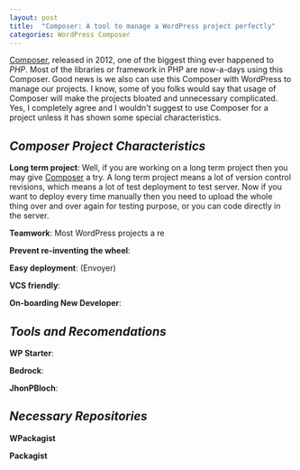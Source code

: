 ```yaml
---
layout: post
title:  "Composer: A tool to manage a WordPress project perfectly"
categories: WordPress Composer
---
```


[Composer](https://getcomposer.org/), released in 2012, one of the biggest thing ever happened to *PHP*. Most of the libraries or framework in PHP are now-a-days using this Composer. Good news is we also can use this Composer with WordPress to manage our projects. I know, some of you folks would say that usage of Composer will make the projects bloated and unnecessary complicated. Yes, I completely agree and I wouldn't suggest to use Composer for a project unless it has shown some special characteristics.

## _Composer Project Characteristics_

**Long term project**: Well, if you are working on a long term project then you may give [Composer](https://getcomposer.org/) a try. A long term project means a lot of version control revisions, which means a lot of test deployment to test server. Now if you want to deploy every time manually then you need to upload the whole thing over and over again for testing purpose, or you can code directly in the server.

**Teamwork**: Most WordPress projects a re

**Prevent re-inventing the wheel**:

**Easy deployment**: (Envoyer)

**VCS friendly**:

**On-boarding New Developer**:

## _Tools and Recomendations_

**WP Starter**:

**Bedrock**:

**JhonPBloch**:

## _Necessary Repositories_

**WPackagist**

**Packagist**